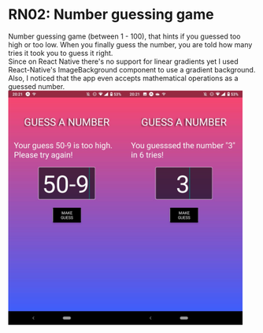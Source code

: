 # RN02: Number guessing game
Number guessing game (between 1 - 100), that hints if you guessed too high or too low. When you finally guess the number, you are told how many tries it took you to guess it right.  
Since on React Native there's no support for linear gradients yet I used React-Native's ImageBackground component to use a gradient background. Also, I noticed that the app even accepts mathematical operations as a guessed number.   
<a href="https://raw.githubusercontent.com/Claudiferock/Mobile-Programming/master/img/RN02(01).jpeg"><img src="https://raw.githubusercontent.com/Claudiferock/Mobile-Programming/master/img/RN02(01).jpeg" alt="Screenshot of React Native Calculator app with operations history" width="238"/></a><a href="https://raw.githubusercontent.com/Claudiferock/Mobile-Programming/master/img/RN02(02).jpeg"><img src="https://raw.githubusercontent.com/Claudiferock/Mobile-Programming/master/img/RN02(02).jpeg" alt="Screenshot of React Native Calculator app with operations history" width="238"/></a>  